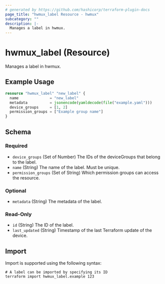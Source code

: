 ```yaml
---
# generated by https://github.com/hashicorp/terraform-plugin-docs
page_title: "hwmux_label Resource - hwmux"
subcategory: ""
description: |-
  Manages a label in hwmux.
---
```


# hwmux_label (Resource)

Manages a label in hwmux.

## Example Usage

```terraform
resource "hwmux_label" "new_label" {
  name              = "new_label"
  metadata          = jsonencode(yamldecode(file("example.yaml")))
  device_groups     = [1, 2]
  permission_groups = ["Example group name"]
}
```

<!-- schema generated by tfplugindocs -->
## Schema

### Required

- `device_groups` (Set of Number) The IDs of the deviceGroups that belong to the label.
- `name` (String) The name of the label. Must be unique.
- `permission_groups` (Set of String) Which permission groups can access the resource.

### Optional

- `metadata` (String) The metadata of the label.

### Read-Only

- `id` (String) The ID of the label.
- `last_updated` (String) Timestamp of the last Terraform update of the device.

## Import

Import is supported using the following syntax:

```shell
# A label can be imported by specifying its ID
terraform import hwmux_label.example 123
```
